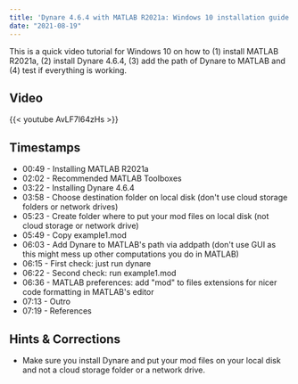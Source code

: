 ```yaml
---
title: 'Dynare 4.6.4 with MATLAB R2021a: Windows 10 installation guide'
date: "2021-08-19"
---
```

This is a quick video tutorial for Windows 10 on how to (1) install MATLAB R2021a, (2) install Dynare 4.6.4, (3) add the path of Dynare to MATLAB and (4) test if everything is working.
<!--more-->

## Video
{{< youtube AvLF7l64zHs >}}

## Timestamps

- 00:49 - Installing MATLAB R2021a
- 02:02 - Recommended MATLAB Toolboxes
- 03:22 - Installing Dynare 4.6.4
- 03:58 - Choose destination folder on local disk (don't use cloud storage folders or network drives)
- 05:23 - Create folder where to put your mod files on local disk (not cloud storage or network drive)
- 05:49 - Copy example1.mod
- 06:03 - Add Dynare to MATLAB's path via addpath (don't use GUI as this might mess up other computations you do in MATLAB)
- 06:15 - First check: just run dynare
- 06:22 - Second check: run example1.mod
- 06:36 - MATLAB preferences: add "mod" to files extensions for nicer code formatting in MATLAB's editor
- 07:13 - Outro
- 07:19 - References

## Hints & Corrections

- Make sure you install Dynare and put your mod files on your local disk and not a cloud storage folder or a network drive. 



